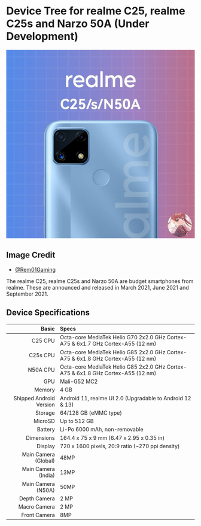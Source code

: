 # Device Tree for realme C25, realme C25s and Narzo 50A (Under Development)

![Realme EVEN](https://raw.githubusercontent.com/Badmaneers/device_realme_even-rui4/refs/heads/main/images/6091177406246272107.jpg)
 
## Image Credit

- [@Rem01Gaming](https://github.com/Rem01Gaming)


The realme C25, realme C25s and Narzo 50A are budget smartphones from realme. These are announced and released in March 2021, June 2021 and September 2021.

## Device Specifications
Basic   | Specs
-------:|:-------------------------
C25 CPU     | Octa-core MediaTek Helio G70 2x2.0 GHz Cortex-A75 & 6x1.7 GHz Cortex-A55 (12 nm) 
C25s CPU     | Octa-core MediaTek Helio G85 2x2.0 GHz Cortex-A75 & 6x1.8 GHz Cortex-A55 (12 nm)
N50A CPU     | Octa-core MediaTek Helio G85 2x2.0 GHz Cortex-A75 & 6x1.8 GHz Cortex-A55 (12 nm)
GPU     | Mali-G52 MC2
Memory  | 4 GB
Shipped Android Version | Android 11, realme UI 2.0 (Upgradable to Android 12 & 13)
Storage | 64/128 GB (eMMC type)
MicroSD | Up to 512 GB 
Battery | Li-Po 6000 mAh, non-removable
Dimensions | 164.4 x 75 x 9 mm (6.47 x 2.95 x 0.35 in)
Display | 720 x 1600 pixels, 20:9 ratio (~270 ppi density)
Main Camera (Global)  | 48MP
Main Camera (India)  | 13MP
Main Camera (N50A)  | 50MP
Depth Camera  | 2 MP
Macro Camera  | 2 MP
Front Camera | 8MP

